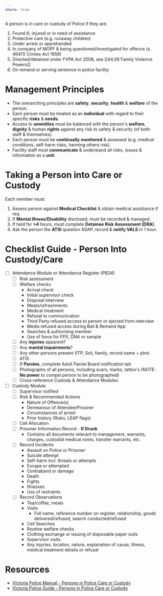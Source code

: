 ```yaml
---  
share: true  
---  
```

  
A person is in care or custody of Police if they are:  
1. Found ill, injured or in need of assistance  
2. Protective care (e.g. runaway children)  
3. Under arrest or apprehended  
4. In company of MOPF & being questioned/investigated for offence (s. 464(1) Crimes Act 1958)  
5. Directed/detained under FVPA Act 2008, see [[44.06 Family Violence Powers]]  
6. On remand or serving sentence in police facility  
  
# Management Principles   
- The overarching principles are **safety**, **security**, **health** & **welfare** of the person.  
- Each person must be treated as an **individual** with regard to their specific **risks** & **needs**.  
- Access to **amenities** must be balanced with the person's **welfare**, **dignity** & human **rights** against any risk to safety & security (of both staff & themselves).  
- Each person must be **continually** **monitored** & assessed (e.g. medical conditions, self-harm risks, harming others risk).  
- Facility staff must **communicate** & understand all risks, issues & information as a **unit**.  
  
# Taking a Person into Care or Custody  
Each member must:  
1. Assess person against **Medical Checklist** & obtain medical assistance if req.  
2. If **Mental Illness/Disability** disclosed, must be recorded & managed.  
3. If held for **>4** hours, must complete **Detainee Risk Assessment (DRA)**.  
4. Ask the person the **ATSI** question ASAP, record & **notify VALS** in 1 hour.  
  
# Checklist Guide - Person Into Custody/Care  
- [ ] Attendance Module or Attendance Register (PB34)  
	- [ ] Risk assessment  
	- [ ] Welfare checks  
		- Arrival check  
		- Initial supervisor check  
		- Disposal interview  
		- Meals/refreshments   
		- Medical treatment  
		- Refusal to communication  
		- Third Party refused access to person or ejected from interview  
		- Media refused access during Bail & Remand App  
		- Searches & authorising member  
		- Use of force for FPX, DNA or sample  
	- [ ] Any **injuries** apparent?  
	- [ ] Any **mental impairments**?  
	- [ ] Any other persons present (ITP, Soli, family, record name + phn)  
	- [ ] ATSI  
	- [ ] If **Parolee**, complete Adult Parole Board notification tab  
	- [ ] Photographs of all persons, including scars, marks, tattoo's (NOTE: **No power** to compel person to be photographed)  
	- [ ] Cross-reference Custody & Attendance Modules  
- [ ] Custody Module  
	- [ ] Supervisor notified  
	- [ ] Risk & Recommended Actions  
		- Nature of Offence(s)  
		- Demeanour of Attendee/Prisoner  
		- Circumstances of arrest  
		- Prior history (Risks, LEAP flags)  
	- [ ] Cell Allocation  
	- [ ] Prisoner Information Record - **If Drunk**  
		- Contains all documents relevant to management, warrants, charges, custodial medical notes, transfer warrants, etc.  
	- [ ] Record Incidents  
		- Assault on Police or Prisoner  
		- Suicide attempt  
		- Self-harm incl. threats or attempts  
		- Escape or attempted  
		- Contraband or damage  
		- Death  
		- Fights  
		- Illnesses  
		- Use of restraints  
	- [ ] Record Observations  
		- Tea/coffee, meals  
		- Visits  
			- Full name, reference number on register, relationship, goods delivered/refused, search conducted/refused  
		- Cell Searches  
		- Routine welfare checks  
		- Clothing exchange or issuing of disposable paper suits  
		- Supervisor visits   
		- Any injuries, location, nature, explanation of cause, illness, medical treatment details or refusal  
  
# Resources  
- [Victoria Police Manual - Persons in Police Care or Custody](https://victoriapolice.sharepoint.com/sites/intranet-vpm/VPM%20Policy/Persons_in_custody/vpmp_personsincustody.pdf)  
- [Victoria Police Guide - Persons in Police Care or Custody](https://victoriapolice.sharepoint.com/sites/intranet-vpm/VPM%20Policy/Persons_in_custody/vpmg_attendancecustodymodules.pdf)  
